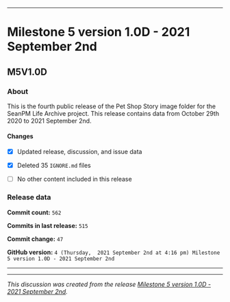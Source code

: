 
***

# Milestone 5 version 1.0D - 2021 September 2nd

## M5V1.0D

### About

This is the fourth public release of the Pet Shop Story image folder for the SeanPM Life Archive project. This release contains data from October 29th 2020 to 2021 September 2nd.

#### Changes
 
<!-- 
- [x]  Added images for 2021 January to 2021 August

- [x] Updated documentation and archived old files

- [x] Added the final notice

- [x] Archived discussion and release data

- [x] Added support for the `.github` directory

- [x] Added Git config files (`.editorconfig` `.gitattributes` `.gitignore`)

- [x] Added X-Text files (`AUTHORS` `COPYING` `CREDITS` `INSTALL`)

- [x] Added a makefile

!-->

- [x] Updated release, discussion, and issue data

- [x] Deleted 35 `IGNORE.md` files

- [ ] No other content included in this release

<!-- 
Changes in this release:

> * Deleted 22 `IGNORE.md` files

> * Documentation updates, adding release notes for v1

> * No other changes in this release
!-->

### Release data

**Commit count:** `562`

**Commits in last release:** `515`

**Commit change:** `47`

**GitHub version:** `4 (Thursday,  2021 September 2nd at 4:16 pm) Milestone 5 version 1.0D - 2021 September 2nd`

***



<hr /><em>This discussion was created from the release <a href='https://github.com/seanpm2001/SeansLifeArchive_Images_Pet-Shop-Story/releases/tag/M5V1.0D'>Milestone 5 version 1.0D - 2021 September 2nd</a>.</em>
